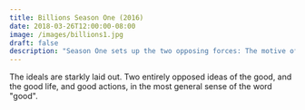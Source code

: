 ```yaml
---
title: Billions Season One (2016)
date: 2018-03-26T12:00:00-08:00
image: /images/billions1.jpg
draft: false
description: "Season One sets up the two opposing forces: The motive of self-improvement through prosperity vs. the motive of societal control towards some kind of \"greater good\"."
---
```

The ideals are starkly laid out. Two entirely opposed ideas of the good, and the good life, and good actions, in the most general sense of the word "good".


